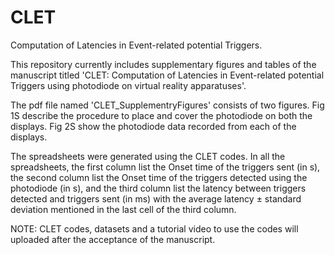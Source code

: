 # CLET
Computation of Latencies in Event-related potential Triggers.

This repository currently includes supplementary figures and tables of the manuscript titled 'CLET: Computation of Latencies in Event-related potential Triggers using photodiode on virtual reality apparatuses'.

The pdf file named 'CLET_SupplementryFigures' consists of two figures. Fig 1S describe the procedure to place and cover the photodiode on both the displays. Fig 2S show the photodiode data recorded from each of the displays.

The spreadsheets were generated using the CLET codes. In all the spreadsheets, the first column list the Onset time of the triggers sent (in s), the second column list the Onset time of the triggers detected using the photodiode (in s), and the third column list the latency between triggers detected and triggers sent (in ms) with the average latency ± standard deviation mentioned in the last cell of the third column.  

NOTE: CLET codes, datasets and a tutorial video to use the codes will uploaded after the acceptance of the manuscript.

